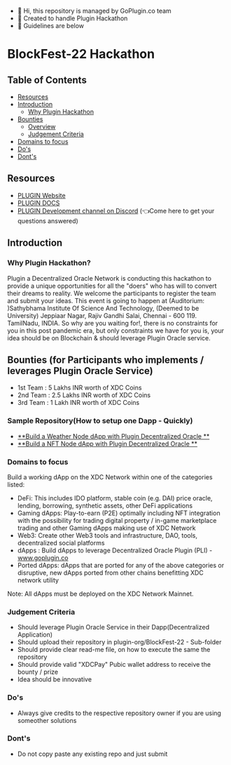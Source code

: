 - 👋 Hi, this repository is managed by GoPlugin.co team
- 👀 Created to handle Plugin Hackathon
- 🌱 Guidelines are below

# BlockFest-22 Hackathon 

## Table of Contents
* [Resources](#Resources)
* [Introduction](#Introduction)
    * [Why Plugin Hackathon](#Why-Plugin-Hackathon)
* [Bounties](#Bounties-for-Participants)
    * [Overview](#Bounty-Overview)
    * [Judgement Criteria](#Judgement-Criteria)
* [Domains to focus](#Domains_to_focus)
* [Do's](#Do's)
* [Dont's](#Dont's)

## Resources
* [PLUGIN Website](https://www.goplugin.co/)
* [PLUGIN DOCS](https://docs.goplugin.co/)
* [PLUGIN Development channel on Discord](https://discord.gg/4ATypYHudd) (👈Come here to get your questions answered)

## Introduction
### Why Plugin Hackathon?

Plugin a Decentralized Oracle Network is conducting this hackathon to provide a unique opportunities for all the "doers" who has will to convert their dreams to reality. We welcome the participants to register the team and submit your ideas. This event is going to happen at (Auditorium: )Sathybhama Institute Of Science And Technology, (Deemed to be University) Jeppiaar Nagar, Rajiv Gandhi Salai, Chennai - 600 119. TamilNadu, INDIA. So why are you waiting for!, there is no constraints for you in this post pandemic era, but only constraints we have for you is, your idea should be on Blockchain & should leverage Plugin Oracle service.

## Bounties (for Participants who implements / leverages Plugin Oracle Service)
* 1st Team : 5 Lakhs INR worth of XDC Coins
* 2nd  Team : 2.5 Lakhs INR worth of XDC Coins
* 3rd  Team : 1 Lakh INR worth of XDC Coins

### Sample Repository(How to setup one Dapp - Quickly)
* [**Build a Weather Node dApp with Plugin Decentralized Oracle **](https://github.com/GoPlugin/plugin-weather-node-adapter)
* [**Build a NFT Node dApp with Plugin Decentralized Oracle **](https://github.com/GoPlugin/plugin-weather-node-adapter)

### Domains to focus
Build a working dApp on the XDC Network within one of the categories listed:
* DeFi: This includes IDO platform, stable coin (e.g. DAI) price oracle, lending, borrowing, synthetic assets, other DeFi applications
* Gaming dApps: Play-to-earn (P2E) optimally including NFT integration with the possibility for trading digital property / in-game marketplace trading and other Gaming dApps making use of XDC Network
* Web3: Create other Web3 tools and infrastructure, DAO, tools, decentralized social platforms
* dApps : Build dApps to leverage Decentralized Oracle Plugin (PLI) - www.goplugin.co 
* Ported dApps: dApps that are ported for any of the above categories or disruptive, new dApps ported from other chains benefitting XDC network utility

Note: All dApps must be deployed on the XDC Network Mainnet. 


### Judgement Criteria
* Should leverage Plugin Oracle Service in their Dapp(Decentralized Application)
* Should upload their repository in plugin-org/BlockFest-22 - Sub-folder
* Should provide clear read-me file, on how to execute the same the repository
* Should provide valid "XDCPay" Pubic wallet address to receive the bounty / prize
* Idea should be innovative

### Do's 
* Always give credits to the respective repository owner if you are using someother solutions

### Dont's 
* Do not copy paste any existing repo and just submit



